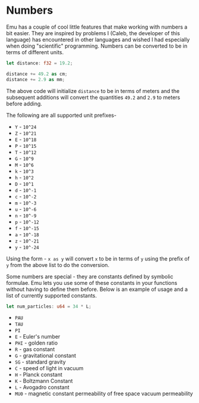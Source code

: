 # Numbers
Emu has a couple of cool little features that make working with numbers a bit easier. They are inspired by problems I (Caleb, the developer of this language) has encountered in other languages and wished I had especially when doing "scientific" programming. Numbers can be converted to be in terms of different units.
```rust
let distance: f32 = 19.2;

distance += 49.2 as cm;
distance += 2.9 as mm;
```
The above code will initialize `distance` to be in terms of meters and the subsequent additions will convert the quantities `49.2` and `2.9` to meters before adding.

The following are all supported unit prefixes-
- `Y` - `10^24`
- `Z` - `10^21`
- `E` - `10^18`
- `P` - `10^15`
- `T` - `10^12`
- `G` - `10^9`
- `M` - `10^6`
- `k` - `10^3`
- `h` - `10^2`
- `D` - `10^1`
- `d` - `10^-1`
- `c` - `10^-2`
- `m` - `10^-3`
- `u` - `10^-6`
- `n` - `10^-9`
- `p` - `10^-12`
- `f` - `10^-15`
- `a` - `10^-18`
- `z` - `10^-21`
- `y` - `10^-24`

Using the form - `x as y` will convert `x` to be in terms of `y` using the prefix of `y` from the above list to do the conversion.

Some numbers are special - they are constants defined by symbolic formulae. Emu lets you use some of these constants in your functions without having to define them before. Below is an example of usage and a list of currently supported constants.
```rust
let num_particles: u64 = 34 * L;
```
- `PAU`
- `TAU`
- `PI`
- `E` - Euler's number
- `PHI` - golden ratio
- `R` - gas constant
- `G` - gravitational constant
- `SG` - standard gravity
- `C` - speed of light in vacuum
- `H` - Planck constant
- `K` - Boltzmann Constant
- `L` - Avogadro constant
- `MU0` - magnetic constant permeability of free space vacuum permeability
